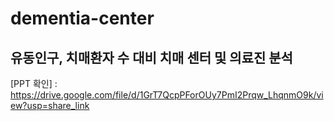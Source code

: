 # dementia-center

## 유동인구, 치매환자 수 대비 치매 센터 및 의료진 분석

[PPT 확인] : https://drive.google.com/file/d/1GrT7QcpPForOUy7PmI2Prqw_LhqnmO9k/view?usp=share_link

